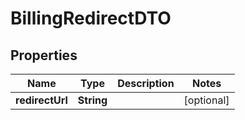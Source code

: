 # BillingRedirectDTO

## Properties
Name | Type | Description | Notes
------------ | ------------- | ------------- | -------------
**redirectUrl** | **String** |  |  [optional]
